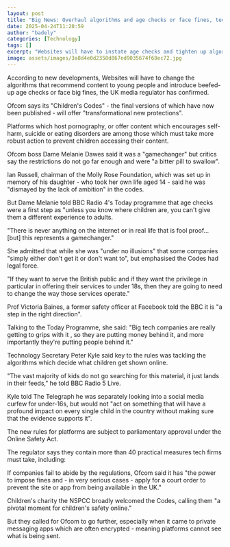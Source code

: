 ```yaml
---
layout: post
title: "Big News: Overhaul algorithms and age checks or face fines, tech firms told"
date: 2025-04-24T11:20:59
author: "badely"
categories: [Technology]
tags: []
excerpt: "Websites will have to instate age checks and tighten up algorithm recommendations for young users."
image: assets/images/3a8d4e0d2358d867ed9035674f68ec72.jpg
---
```


According to new developments, Websites will have to change the algorithms that recommend content to young people and introduce beefed-up age checks or face big fines, the UK media regulator has confirmed.

Ofcom says its "Children's Codes" - the final versions of which have now been published - will offer "transformational new protections".

Platforms which host pornography, or offer content which encourages self-harm, suicide or eating disorders are among those which must take more robust action to prevent children accessing their content.

Ofcom boss Dame Melanie Dawes said it was a "gamechanger" but critics say the restrictions do not go far enough and were "a bitter pill to swallow". 

Ian Russell, chairman of the Molly Rose Foundation, which was set up in memory of his daughter - who took her own life aged 14 - said he was "dismayed by the lack of ambition" in the codes.

But Dame Melanie told BBC Radio 4's Today programme that age checks were a first step as "unless you know where children are, you can't give them a different experience to adults.

"There is never anything on the internet or in real life that is fool proof… [but] this represents a gamechanger."

She admitted that while she was "under no illusions" that some companies "simply either don't get it or don't want to", but emphasised the Codes had legal force.

"If they want to serve the British public and if they want the privilege in particular in offering their services to under 18s, then they are going to need to change the way those services operate."

Prof Victoria Baines, a former safety officer at Facebook told the BBC it is "a step in the right direction".

Talking to the Today Programme, she said: "Big tech companies are really getting to grips with it , so they are putting money behind it, and more importantly they're putting people behind it."

Technology Secretary Peter Kyle said key to the rules was tackling the algorithms which decide what children get shown online.

"The vast majority of kids do not go searching for this material, it just lands in their feeds," he told BBC Radio 5 Live.

Kyle told The Telegraph he was separately looking into a social media curfew for under-16s, but would not "act on something that will have a profound impact on every single child in the country without making sure that the evidence supports it".

The new rules for platforms are subject to parliamentary approval under the Online Safety Act.

The regulator says they contain more than 40 practical measures tech firms must take, including:

If companies fail to abide by the regulations, Ofcom said it has "the power to impose fines and - in very serious cases - apply for a court order to prevent the site or app from being available in the UK."

Children's charity the NSPCC broadly welcomed the Codes, calling them "a pivotal moment for children's safety online."

But they called for Ofcom to go further, especially when it came to private messaging apps which are often encrypted - meaning platforms cannot see what is being sent.

